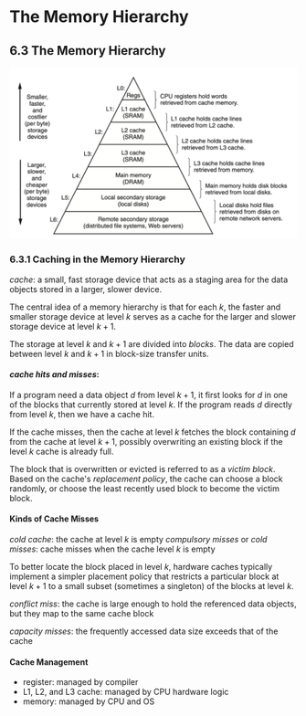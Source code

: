 # The Memory Hierarchy
## 6.3 The Memory Hierarchy
![](figures/figure6.21_memory_hierarchy.png)
### 6.3.1 Caching in the Memory Hierarchy
*cache*: a small, fast storage device that acts as a staging area for the data objects stored in a larger, slower device.

The central idea of a memory hierarchy is that for each $k$, the faster and smaller storage device at level $k$ serves as a cache for the larger and slower storage device at level $k + 1$.

The storage at level $k$ and $k+1$ are divided into *blocks*. The data are copied between level $k$ and $k+1$ in block-size transfer units.
#### *cache hits and misses*: 
If a program need a data object $d$ from level $k+1$, it first looks for $d$ in one of the blocks that currently stored at level $k$. If the program reads $d$ directly from level $k$, then we have a cache hit.

If the cache misses, then the cache at level $k$ fetches the block containing $d$ from the cache at level $k + 1$, possibly overwriting an existing block if the level $k$ cache is already full.

The block that is overwritten or evicted is referred to as a *victim block*. Based on the cache's *replacement policy*, the cache can choose a block randomly, or choose the least recently used block to become the victim block.

#### Kinds of Cache Misses
*cold cache*: the cache at level $k$ is empty
*compulsory misses* or *cold misses*: cache misses when the cache level $k$ is empty

To better locate the block placed in level $k$, hardware caches typically implement a simpler placement policy that restricts a particular block at level $k + 1$ to a small subset (sometimes a singleton) of the blocks at level $k$.

*conflict miss*: the cache is large enough to hold the referenced data objects, but they map to the same cache block

*capacity misses*: the frequently accessed data size exceeds that of the cache

#### Cache Management
+ register: managed by compiler
+ L1, L2, and L3 cache: managed by CPU hardware logic
+ memory: managed by CPU and OS